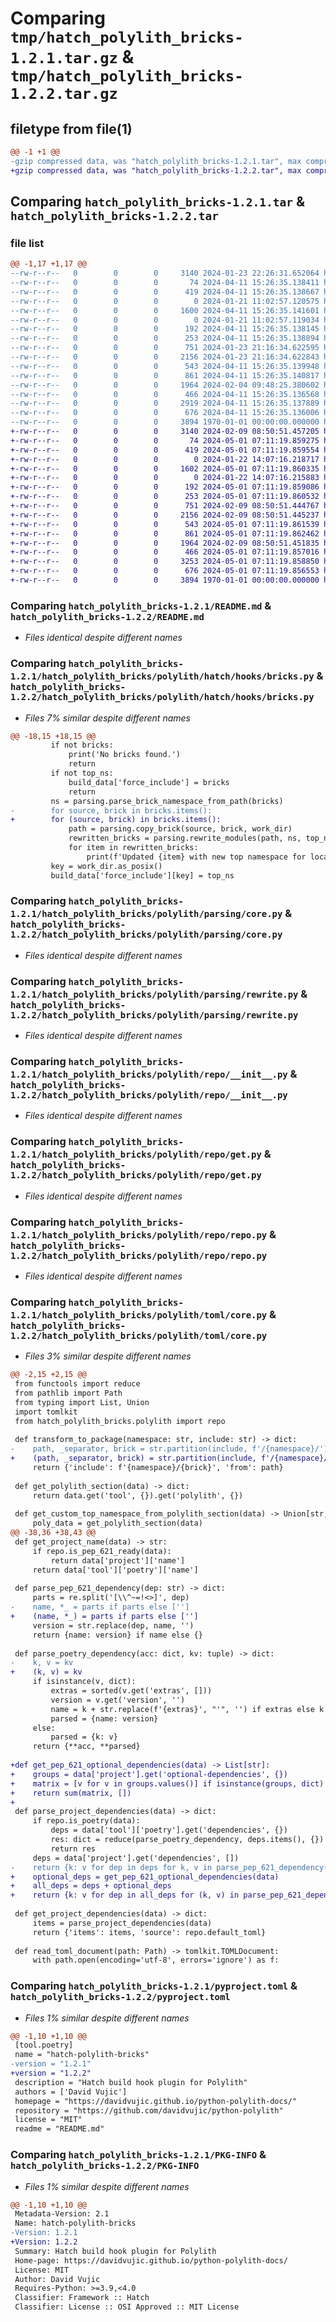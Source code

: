 # Comparing `tmp/hatch_polylith_bricks-1.2.1.tar.gz` & `tmp/hatch_polylith_bricks-1.2.2.tar.gz`

## filetype from file(1)

```diff
@@ -1 +1 @@
-gzip compressed data, was "hatch_polylith_bricks-1.2.1.tar", max compression
+gzip compressed data, was "hatch_polylith_bricks-1.2.2.tar", max compression
```

## Comparing `hatch_polylith_bricks-1.2.1.tar` & `hatch_polylith_bricks-1.2.2.tar`

### file list

```diff
@@ -1,17 +1,17 @@
--rw-r--r--   0        0        0     3140 2024-01-23 22:26:31.652064 hatch_polylith_bricks-1.2.1/README.md
--rw-r--r--   0        0        0       74 2024-04-11 15:26:35.138411 hatch_polylith_bricks-1.2.1/hatch_polylith_bricks/polylith/hatch/__init__.py
--rw-r--r--   0        0        0      419 2024-04-11 15:26:35.138667 hatch_polylith_bricks-1.2.1/hatch_polylith_bricks/polylith/hatch/core.py
--rw-r--r--   0        0        0        0 2024-01-21 11:02:57.120575 hatch_polylith_bricks-1.2.1/hatch_polylith_bricks/polylith/hatch/hooks/__init__.py
--rw-r--r--   0        0        0     1600 2024-04-11 15:26:35.141601 hatch_polylith_bricks-1.2.1/hatch_polylith_bricks/polylith/hatch/hooks/bricks.py
--rw-r--r--   0        0        0        0 2024-01-21 11:02:57.119034 hatch_polylith_bricks-1.2.1/hatch_polylith_bricks/polylith/hatch_hooks/__init__.py
--rw-r--r--   0        0        0      192 2024-04-11 15:26:35.138145 hatch_polylith_bricks-1.2.1/hatch_polylith_bricks/polylith/hatch_hooks/hooks.py
--rw-r--r--   0        0        0      253 2024-04-11 15:26:35.138894 hatch_polylith_bricks-1.2.1/hatch_polylith_bricks/polylith/parsing/__init__.py
--rw-r--r--   0        0        0      751 2024-01-23 21:16:34.622595 hatch_polylith_bricks-1.2.1/hatch_polylith_bricks/polylith/parsing/core.py
--rw-r--r--   0        0        0     2156 2024-01-23 21:16:34.622843 hatch_polylith_bricks-1.2.1/hatch_polylith_bricks/polylith/parsing/rewrite.py
--rw-r--r--   0        0        0      543 2024-04-11 15:26:35.139948 hatch_polylith_bricks-1.2.1/hatch_polylith_bricks/polylith/repo/__init__.py
--rw-r--r--   0        0        0      861 2024-04-11 15:26:35.140817 hatch_polylith_bricks-1.2.1/hatch_polylith_bricks/polylith/repo/get.py
--rw-r--r--   0        0        0     1964 2024-02-04 09:48:25.380602 hatch_polylith_bricks-1.2.1/hatch_polylith_bricks/polylith/repo/repo.py
--rw-r--r--   0        0        0      466 2024-04-11 15:26:35.136568 hatch_polylith_bricks-1.2.1/hatch_polylith_bricks/polylith/toml/__init__.py
--rw-r--r--   0        0        0     2919 2024-04-11 15:26:35.137889 hatch_polylith_bricks-1.2.1/hatch_polylith_bricks/polylith/toml/core.py
--rw-r--r--   0        0        0      676 2024-04-11 15:26:35.136006 hatch_polylith_bricks-1.2.1/pyproject.toml
--rw-r--r--   0        0        0     3894 1970-01-01 00:00:00.000000 hatch_polylith_bricks-1.2.1/PKG-INFO
+-rw-r--r--   0        0        0     3140 2024-02-09 08:50:51.457205 hatch_polylith_bricks-1.2.2/README.md
+-rw-r--r--   0        0        0       74 2024-05-01 07:11:19.859275 hatch_polylith_bricks-1.2.2/hatch_polylith_bricks/polylith/hatch/__init__.py
+-rw-r--r--   0        0        0      419 2024-05-01 07:11:19.859554 hatch_polylith_bricks-1.2.2/hatch_polylith_bricks/polylith/hatch/core.py
+-rw-r--r--   0        0        0        0 2024-01-22 14:07:16.218717 hatch_polylith_bricks-1.2.2/hatch_polylith_bricks/polylith/hatch/hooks/__init__.py
+-rw-r--r--   0        0        0     1602 2024-05-01 07:11:19.860335 hatch_polylith_bricks-1.2.2/hatch_polylith_bricks/polylith/hatch/hooks/bricks.py
+-rw-r--r--   0        0        0        0 2024-01-22 14:07:16.215883 hatch_polylith_bricks-1.2.2/hatch_polylith_bricks/polylith/hatch_hooks/__init__.py
+-rw-r--r--   0        0        0      192 2024-05-01 07:11:19.859086 hatch_polylith_bricks-1.2.2/hatch_polylith_bricks/polylith/hatch_hooks/hooks.py
+-rw-r--r--   0        0        0      253 2024-05-01 07:11:19.860532 hatch_polylith_bricks-1.2.2/hatch_polylith_bricks/polylith/parsing/__init__.py
+-rw-r--r--   0        0        0      751 2024-02-09 08:50:51.444767 hatch_polylith_bricks-1.2.2/hatch_polylith_bricks/polylith/parsing/core.py
+-rw-r--r--   0        0        0     2156 2024-02-09 08:50:51.445237 hatch_polylith_bricks-1.2.2/hatch_polylith_bricks/polylith/parsing/rewrite.py
+-rw-r--r--   0        0        0      543 2024-05-01 07:11:19.861539 hatch_polylith_bricks-1.2.2/hatch_polylith_bricks/polylith/repo/__init__.py
+-rw-r--r--   0        0        0      861 2024-05-01 07:11:19.862462 hatch_polylith_bricks-1.2.2/hatch_polylith_bricks/polylith/repo/get.py
+-rw-r--r--   0        0        0     1964 2024-02-09 08:50:51.451835 hatch_polylith_bricks-1.2.2/hatch_polylith_bricks/polylith/repo/repo.py
+-rw-r--r--   0        0        0      466 2024-05-01 07:11:19.857016 hatch_polylith_bricks-1.2.2/hatch_polylith_bricks/polylith/toml/__init__.py
+-rw-r--r--   0        0        0     3253 2024-05-01 07:11:19.858850 hatch_polylith_bricks-1.2.2/hatch_polylith_bricks/polylith/toml/core.py
+-rw-r--r--   0        0        0      676 2024-05-01 07:11:19.856553 hatch_polylith_bricks-1.2.2/pyproject.toml
+-rw-r--r--   0        0        0     3894 1970-01-01 00:00:00.000000 hatch_polylith_bricks-1.2.2/PKG-INFO
```

### Comparing `hatch_polylith_bricks-1.2.1/README.md` & `hatch_polylith_bricks-1.2.2/README.md`

 * *Files identical despite different names*

### Comparing `hatch_polylith_bricks-1.2.1/hatch_polylith_bricks/polylith/hatch/hooks/bricks.py` & `hatch_polylith_bricks-1.2.2/hatch_polylith_bricks/polylith/hatch/hooks/bricks.py`

 * *Files 7% similar despite different names*

```diff
@@ -18,15 +18,15 @@
         if not bricks:
             print('No bricks found.')
             return
         if not top_ns:
             build_data['force_include'] = bricks
             return
         ns = parsing.parse_brick_namespace_from_path(bricks)
-        for source, brick in bricks.items():
+        for (source, brick) in bricks.items():
             path = parsing.copy_brick(source, brick, work_dir)
             rewritten_bricks = parsing.rewrite_modules(path, ns, top_ns)
             for item in rewritten_bricks:
                 print(f'Updated {item} with new top namespace for local imports.')
         key = work_dir.as_posix()
         build_data['force_include'][key] = top_ns
```

### Comparing `hatch_polylith_bricks-1.2.1/hatch_polylith_bricks/polylith/parsing/core.py` & `hatch_polylith_bricks-1.2.2/hatch_polylith_bricks/polylith/parsing/core.py`

 * *Files identical despite different names*

### Comparing `hatch_polylith_bricks-1.2.1/hatch_polylith_bricks/polylith/parsing/rewrite.py` & `hatch_polylith_bricks-1.2.2/hatch_polylith_bricks/polylith/parsing/rewrite.py`

 * *Files identical despite different names*

### Comparing `hatch_polylith_bricks-1.2.1/hatch_polylith_bricks/polylith/repo/__init__.py` & `hatch_polylith_bricks-1.2.2/hatch_polylith_bricks/polylith/repo/__init__.py`

 * *Files identical despite different names*

### Comparing `hatch_polylith_bricks-1.2.1/hatch_polylith_bricks/polylith/repo/get.py` & `hatch_polylith_bricks-1.2.2/hatch_polylith_bricks/polylith/repo/get.py`

 * *Files identical despite different names*

### Comparing `hatch_polylith_bricks-1.2.1/hatch_polylith_bricks/polylith/repo/repo.py` & `hatch_polylith_bricks-1.2.2/hatch_polylith_bricks/polylith/repo/repo.py`

 * *Files identical despite different names*

### Comparing `hatch_polylith_bricks-1.2.1/hatch_polylith_bricks/polylith/toml/core.py` & `hatch_polylith_bricks-1.2.2/hatch_polylith_bricks/polylith/toml/core.py`

 * *Files 3% similar despite different names*

```diff
@@ -2,15 +2,15 @@
 from functools import reduce
 from pathlib import Path
 from typing import List, Union
 import tomlkit
 from hatch_polylith_bricks.polylith import repo
 
 def transform_to_package(namespace: str, include: str) -> dict:
-    path, _separator, brick = str.partition(include, f'/{namespace}/')
+    (path, _separator, brick) = str.partition(include, f'/{namespace}/')
     return {'include': f'{namespace}/{brick}', 'from': path}
 
 def get_polylith_section(data) -> dict:
     return data.get('tool', {}).get('polylith', {})
 
 def get_custom_top_namespace_from_polylith_section(data) -> Union[str, None]:
     poly_data = get_polylith_section(data)
@@ -38,36 +38,43 @@
 def get_project_name(data) -> str:
     if repo.is_pep_621_ready(data):
         return data['project']['name']
     return data['tool']['poetry']['name']
 
 def parse_pep_621_dependency(dep: str) -> dict:
     parts = re.split('[\\^~=!<>]', dep)
-    name, *_ = parts if parts else ['']
+    (name, *_) = parts if parts else ['']
     version = str.replace(dep, name, '')
     return {name: version} if name else {}
 
 def parse_poetry_dependency(acc: dict, kv: tuple) -> dict:
-    k, v = kv
+    (k, v) = kv
     if isinstance(v, dict):
         extras = sorted(v.get('extras', []))
         version = v.get('version', '')
         name = k + str.replace(f'{extras}', "'", '') if extras else k
         parsed = {name: version}
     else:
         parsed = {k: v}
     return {**acc, **parsed}
 
+def get_pep_621_optional_dependencies(data) -> List[str]:
+    groups = data['project'].get('optional-dependencies', {})
+    matrix = [v for v in groups.values()] if isinstance(groups, dict) else []
+    return sum(matrix, [])
+
 def parse_project_dependencies(data) -> dict:
     if repo.is_poetry(data):
         deps = data['tool']['poetry'].get('dependencies', {})
         res: dict = reduce(parse_poetry_dependency, deps.items(), {})
         return res
     deps = data['project'].get('dependencies', [])
-    return {k: v for dep in deps for k, v in parse_pep_621_dependency(dep).items()}
+    optional_deps = get_pep_621_optional_dependencies(data)
+    all_deps = deps + optional_deps
+    return {k: v for dep in all_deps for (k, v) in parse_pep_621_dependency(dep).items()}
 
 def get_project_dependencies(data) -> dict:
     items = parse_project_dependencies(data)
     return {'items': items, 'source': repo.default_toml}
 
 def read_toml_document(path: Path) -> tomlkit.TOMLDocument:
     with path.open(encoding='utf-8', errors='ignore') as f:
```

### Comparing `hatch_polylith_bricks-1.2.1/pyproject.toml` & `hatch_polylith_bricks-1.2.2/pyproject.toml`

 * *Files 1% similar despite different names*

```diff
@@ -1,10 +1,10 @@
 [tool.poetry]
 name = "hatch-polylith-bricks"
-version = "1.2.1"
+version = "1.2.2"
 description = "Hatch build hook plugin for Polylith"
 authors = ['David Vujic']
 homepage = "https://davidvujic.github.io/python-polylith-docs/"
 repository = "https://github.com/davidvujic/python-polylith"
 license = "MIT"
 readme = "README.md"
```

### Comparing `hatch_polylith_bricks-1.2.1/PKG-INFO` & `hatch_polylith_bricks-1.2.2/PKG-INFO`

 * *Files 1% similar despite different names*

```diff
@@ -1,10 +1,10 @@
 Metadata-Version: 2.1
 Name: hatch-polylith-bricks
-Version: 1.2.1
+Version: 1.2.2
 Summary: Hatch build hook plugin for Polylith
 Home-page: https://davidvujic.github.io/python-polylith-docs/
 License: MIT
 Author: David Vujic
 Requires-Python: >=3.9,<4.0
 Classifier: Framework :: Hatch
 Classifier: License :: OSI Approved :: MIT License
```

